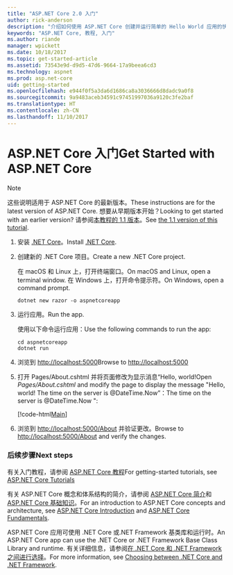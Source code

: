 ```yaml
---
title: "ASP.NET Core 2.0 入门"
author: rick-anderson
description: "介绍如何使用 ASP.NET Core 创建并运行简单的 Hello World 应用的快速教程。"
keywords: "ASP.NET Core, 教程, 入门"
ms.author: riande
manager: wpickett
ms.date: 10/18/2017
ms.topic: get-started-article
ms.assetid: 73543e9d-d9d5-47d6-9664-17a9beea6cd3
ms.technology: aspnet
ms.prod: asp.net-core
uid: getting-started
ms.openlocfilehash: e944f0f5a3da6d1686ca8a3036666d8dadc9a0f8
ms.sourcegitcommit: 9a9483aceb34591c97451997036a9120c3fe2baf
ms.translationtype: HT
ms.contentlocale: zh-CN
ms.lasthandoff: 11/10/2017
---
```

# <a name="get-started-with-aspnet-core"></a><span data-ttu-id="6eba8-104">ASP.NET Core 入门</span><span class="sxs-lookup"><span data-stu-id="6eba8-104">Get Started with ASP.NET Core</span></span>

> [!NOTE]
> <span data-ttu-id="6eba8-105">这些说明适用于 ASP.NET Core 的最新版本。</span><span class="sxs-lookup"><span data-stu-id="6eba8-105">These instructions are for the latest version of ASP.NET Core.</span></span> <span data-ttu-id="6eba8-106">想要从早期版本开始？</span><span class="sxs-lookup"><span data-stu-id="6eba8-106">Looking to get started with an earlier version?</span></span> <span data-ttu-id="6eba8-107">请参阅[本教程的 1.1 版本](xref:getting-started-1.1)。</span><span class="sxs-lookup"><span data-stu-id="6eba8-107">See [the 1.1 version of this tutorial](xref:getting-started-1.1).</span></span>

1. <span data-ttu-id="6eba8-108">安装 [.NET Core](https://www.microsoft.com/net/core/)。</span><span class="sxs-lookup"><span data-stu-id="6eba8-108">Install [.NET Core](https://www.microsoft.com/net/core/).</span></span>

2. <span data-ttu-id="6eba8-109">创建新的 .NET Core 项目。</span><span class="sxs-lookup"><span data-stu-id="6eba8-109">Create a new .NET Core project.</span></span>

   <span data-ttu-id="6eba8-110">在 macOS 和 Linux 上，打开终端窗口。</span><span class="sxs-lookup"><span data-stu-id="6eba8-110">On macOS and Linux, open a terminal window.</span></span> <span data-ttu-id="6eba8-111">在 Windows 上，打开命令提示符。</span><span class="sxs-lookup"><span data-stu-id="6eba8-111">On Windows, open a command prompt.</span></span>

    ```terminal
    dotnet new razor -o aspnetcoreapp
    ```
    
4. <span data-ttu-id="6eba8-112">运行应用。</span><span class="sxs-lookup"><span data-stu-id="6eba8-112">Run the app.</span></span>

    <span data-ttu-id="6eba8-113">使用以下命令运行应用：</span><span class="sxs-lookup"><span data-stu-id="6eba8-113">Use the following commands to run the app:</span></span>

    ```terminal
    cd aspnetcoreapp
    dotnet run
    ```

5. <span data-ttu-id="6eba8-114">浏览到 [http://localhost:5000](http://localhost:5000)</span><span class="sxs-lookup"><span data-stu-id="6eba8-114">Browse to [http://localhost:5000](http://localhost:5000)</span></span>

6. <span data-ttu-id="6eba8-115">打开 Pages/About.cshtml 并将页面修改为显示消息“Hello, world!</span><span class="sxs-lookup"><span data-stu-id="6eba8-115">Open *Pages/About.cshtml* and modify the page to display the message "Hello, world!</span></span> <span data-ttu-id="6eba8-116">The time on the server is @DateTime.Now”：</span><span class="sxs-lookup"><span data-stu-id="6eba8-116">The time on the server is @DateTime.Now ":</span></span>

    [!code-html[Main](getting-started/sample/getting-started/about.cshtml?highlight=9&range=1-9)]

7. <span data-ttu-id="6eba8-117">浏览到 [http://localhost:5000/About](http://localhost:5000/About) 并验证更改。</span><span class="sxs-lookup"><span data-stu-id="6eba8-117">Browse to [http://localhost:5000/About](http://localhost:5000/About) and verify the changes.</span></span>

### <a name="next-steps"></a><span data-ttu-id="6eba8-118">后续步骤</span><span class="sxs-lookup"><span data-stu-id="6eba8-118">Next steps</span></span>

<span data-ttu-id="6eba8-119">有关入门教程，请参阅 [ASP.NET Core 教程](tutorials/index.md)</span><span class="sxs-lookup"><span data-stu-id="6eba8-119">For getting-started tutorials, see [ASP.NET Core Tutorials](tutorials/index.md)</span></span>

<span data-ttu-id="6eba8-120">有关 ASP.NET Core 概念和体系结构的简介，请参阅 [ASP.NET Core 简介](index.md)和 [ASP.NET Core 基础知识](fundamentals/index.md)。</span><span class="sxs-lookup"><span data-stu-id="6eba8-120">For an introduction to ASP.NET Core concepts and architecture, see [ASP.NET Core Introduction](index.md) and [ASP.NET Core Fundamentals](fundamentals/index.md).</span></span>

<span data-ttu-id="6eba8-121">ASP.NET Core 应用可使用 .NET Core 或.NET Framework 基类库和运行时。</span><span class="sxs-lookup"><span data-stu-id="6eba8-121">An ASP.NET Core app can use the .NET Core or .NET Framework Base Class Library and runtime.</span></span> <span data-ttu-id="6eba8-122">有关详细信息，请参阅[在 .NET Core 和 .NET Framework 之间进行选择](https://docs.microsoft.com/dotnet/articles/standard/choosing-core-framework-server)。</span><span class="sxs-lookup"><span data-stu-id="6eba8-122">For more information, see [Choosing between .NET Core and .NET Framework](https://docs.microsoft.com/dotnet/articles/standard/choosing-core-framework-server).</span></span>
